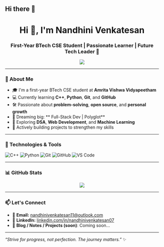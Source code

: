 ## Hi there 👋
<h1 align="center">Hi 👋, I'm Nandhini Venkatesan</h1>
<h3 align="center">First-Year BTech CSE Student | Passionate Learner | Future Tech Leader 🚀</h3>

<p align="center">
  <img src="https://readme-typing-svg.herokuapp.com/?lines=Exploring+AI+%26+ML;Learning+Git%2C+C%2B%2B%2C+Python;Aspiring+FULL+STACK+Developer+%F0%9F%92%AA;Building+projects+%F0%9F%9B%A0%EF%B8%8F;Love+clean+code+%F0%9F%93%9D" />
</p>

---

### 🧠 About Me

- 🎓 I'm a first-year BTech CSE student at **Amrita Vishwa Vidyapeetham**
- 💻 Currently learning **C++**, **Python**, **Git**, and **GitHub**
- 🛠️ Passionate about **problem-solving**, **open source**, and **personal growth**
- 🎯 Dreaming big: ** Full-Stack Dev | Polyglot**
- 🌱 Exploring **DSA**, **Web Development**, and **Machine Learning**
- 💼 Actively building projects to strengthen my skills

---

### 🔧 Technologies & Tools

![C++](https://img.shields.io/badge/-C++-00599C?style=flat&logo=cplusplus&logoColor=white)
![Python](https://img.shields.io/badge/-Python-3776AB?style=flat&logo=python&logoColor=white)
![Git](https://img.shields.io/badge/-Git-F05032?style=flat&logo=git&logoColor=white)
![GitHub](https://img.shields.io/badge/-GitHub-181717?style=flat&logo=github)
![VS Code](https://img.shields.io/badge/-VS%20Code-007ACC?style=flat&logo=visual-studio-code)

---

### 📊 GitHub Stats

<p align="center">
  <img src="https://github-readme-stats.vercel.app/api?username=nandv2007&show_icons=true&theme=github_dark" />
</p>

---

### 📫 Let's Connect

- 📩 **Email:** nandhinivenkatesan11@outlook.com
- 💼 **LinkedIn:** [linkedin.com/in/nandhinivenkatesan07](https://linkedin.com/in/nandhinivenkatesan07)
- 📝 **Blog / Notes / Projects (soon)**: Coming soon...

---

_“Strive for progress, not perfection. The journey matters.”_ ✨

<!--
**nandv2007/nandv2007** is a ✨ _special_ ✨ repository because its `README.md` (this file) appears on your GitHub profile.

Here are some ideas to get you started:

- 🔭 I’m currently working on ...
- 🌱 I’m currently learning ...
- 👯 I’m looking to collaborate on ...
- 🤔 I’m looking for help with ...
- 💬 Ask me about ...
- 📫 How to reach me: ...
- 😄 Pronouns: ...
- ⚡ Fun fact: ...
-->
